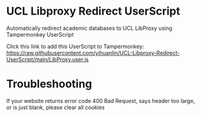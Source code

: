 # UCL Libproxy Redirect UserScript
 Automatically redirect academic databases to UCL LibProxy using Tampermonkey UserScript

Click this link to add this UserScript to Tampermonkey: https://raw.githubusercontent.com/yihuanlin/UCL-Libproxy-Redirect-UserScript/main/LibProxy.user.js
# Troubleshooting
If your website returns error code 400 Bad Request, says header too large, or is just blank, please clear all cookies
